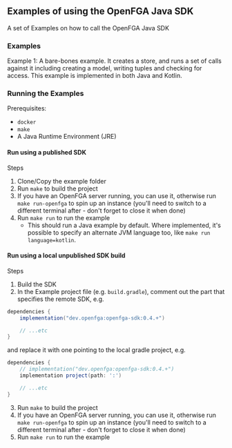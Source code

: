 ## Examples of using the OpenFGA Java SDK

A set of Examples on how to call the OpenFGA Java SDK

### Examples
Example 1:
A bare-bones example. It creates a store, and runs a set of calls against it including creating a model, writing tuples and checking for access.
This example is implemented in both Java and Kotlin.


### Running the Examples

Prerequisites:
- `docker`
- `make`
- A Java Runtime Environment (JRE)

#### Run using a published SDK

Steps
1. Clone/Copy the example folder
2. Run `make` to build the project
3. If you have an OpenFGA server running, you can use it, otherwise run `make run-openfga` to spin up an instance (you'll need to switch to a different terminal after - don't forget to close it when done)
4. Run `make run` to run the example
   * This should run a Java example by default. Where implemented, it's possible to specify an alternate JVM language too, like `make run language=kotlin`. 

#### Run using a local unpublished SDK build

Steps
1. Build the SDK
2. In the Example project file (e.g. `build.gradle`), comment out the part that specifies the remote SDK, e.g.
```groovy
dependencies {
    implementation("dev.openfga:openfga-sdk:0.4.+")

    // ...etc
}
```
and replace it with one pointing to the local gradle project, e.g.
```groovy
dependencies {
    // implementation("dev.openfga:openfga-sdk:0.4.+")
    implementation project(path: ':')

    // ...etc
}
```
3. Run `make` to build the project
4. If you have an OpenFGA server running, you can use it, otherwise run `make run-openfga` to spin up an instance (you'll need to switch to a different terminal after - don't forget to close it when done)
5. Run `make run` to run the example
